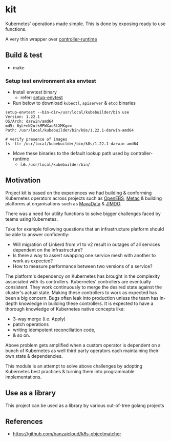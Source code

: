 # kit
Kubernetes' operations made simple. This is done by exposing ready to use
functions.

A very thin wrapper over [controller-runtime](https://github.com/kubernetes-sigs/controller-runtime)

## Build & test
- make

### Setup test environment aka envtest
- Install envtest binary
  - refer: [setup-envtest](https://github.com/kubernetes-sigs/controller-runtime/tree/v0.10.3/tools/setup-envtest)
- Run below to download `kubectl`, `apiserver` & `etcd` binaries

```shell
setup-envtest --bin-dir=/usr/local/kubebuilder/bin use
Version: 1.22.1
OS/Arch: darwin/amd64
md5: 0yL+nN2utkMPWXaoStXMKg==
Path: /usr/local/kubebuilder/bin/k8s/1.22.1-darwin-amd64

# verify presence of images
ls -ltr /usr/local/kubebuilder/bin/k8s/1.22.1-darwin-amd64
```

- Move these binaries to the default lookup path used by controller-runtime
  - i.e. `/usr/local/kubebuilder/bin/`

## Motivation
Project kit is based on the experiences we had building & conforming Kubernetes
operators across projects such as [OpenEBS](https://github.com/openebs),
[Metac](https://github.com/AmitKumarDas/metac) & building platforms at 
organisations such as [MayaData](https://mayadata.io/) & 
[JIMDO](https://www.jimdo.com/).

There was a need for utility functions to solve bigger challenges faced by teams
using Kubernetes.

Take for example following questions that an infrastructure platform should be
able to answer confidently:

- Will migration of Linkerd from v1 to v2 result in outages of all services
  dependent on the infrastructure?
- Is there a way to assert swapping one service mesh with another to work as
  expected?
- How to measure performance between two versions of a service?

The platform's dependency on Kubernetes has brought in the complexity associated
with its controllers. Kubernetes' controllers are eventually consistent. They
work continuously to merge the desired state against the cluster's actual state.
Making these controllers to work as expected has been a big concern. Bugs often
leak into production unless the team has in-depth knowledge in building these
controllers. It is expected to have a thorough knowledge of Kubernetes native
concepts like:

- 3-way merge (i.e. Apply)
- patch operations
- writing idempotent reconciliation code,
- & so on.

Above problem gets amplified when a custom operator is dependent on a bunch of
Kubernetes as well third party operators each maintaining their own state &
dependencies.

This module is an attempt to solve above challenges by adopting Kubernetes best
practices & turning them into programmable implementations.

## Use as a library
This project can be used as a library by various out-of-tree golang projects

## References
- https://github.com/banzaicloud/k8s-objectmatcher
